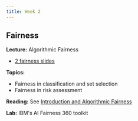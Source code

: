 ```yaml
---
title: Week 2
---
```


## Fairness

**Lecture:** Algorithmic Fairness 

*   [2 fairness slides](../../../assets/2_Fairness.pdf)

**Topics:**

* Fairness in classification and set selection
* Fairness in risk assessment

**Reading:** See [Introduction and Algorithmic Fairness](../../../assets/fairness_reader.pdf)

**Lab:** IBM's AI Fairness 360 toolkit
